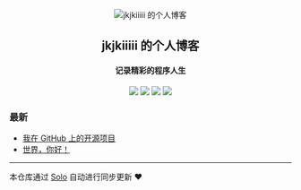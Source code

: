 <p align="center"><img alt="jkjkiiiii 的个人博客" src="https://static.b3log.org/images/brand/solo-32.png"></p><h2 align="center">
jkjkiiiii 的个人博客
</h2>

<h4 align="center">记录精彩的程序人生</h4>
<p align="center"><a title="jkjkiiiii 的个人博客" target="_blank" href="https://github.com/jkjkiiiii/solo-blog"><img src="https://img.shields.io/github/last-commit/jkjkiiiii/solo-blog.svg?style=flat-square&color=FF9900"></a>
<a title="GitHub repo size in bytes" target="_blank" href="https://github.com/jkjkiiiii/solo-blog"><img src="https://img.shields.io/github/repo-size/jkjkiiiii/solo-blog.svg?style=flat-square"></a>
<a title="Solo Version" target="_blank" href="https://github.com/b3log/solo/releases"><img src="https://img.shields.io/badge/solo-3.6.6-f1e05a.svg?style=flat-square&color=blueviolet"></a>
<a title="Hits" target="_blank" href="https://github.com/b3log/hits"><img src="https://hits.b3log.org/jkjkiiiii/solo-blog.svg"></a></p>

### 最新

* [我在 GitHub 上的开源项目](https://www.kuzetga.cn/my-github-repos)
* [世界，你好！](https://www.kuzetga.cn/hello-solo)



---

本仓库通过 [Solo](https://github.com/b3log/solo) 自动进行同步更新 ❤️ 